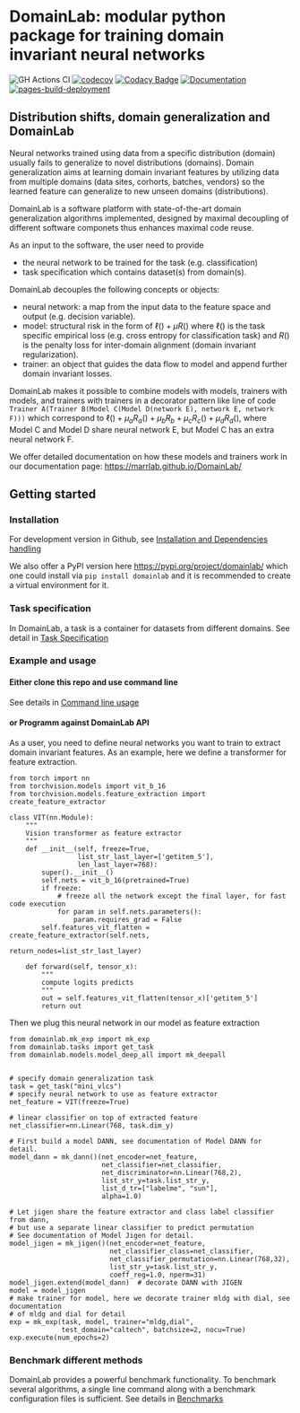 # DomainLab: modular python package for training domain invariant neural networks

![GH Actions CI ](https://github.com/marrlab/DomainLab/actions/workflows/ci.yml/badge.svg?branch=master)
[![codecov](https://codecov.io/gh/marrlab/DomainLab/branch/master/graph/badge.svg)](https://app.codecov.io/gh/marrlab/DomainLab)
[![Codacy Badge](https://app.codacy.com/project/badge/Grade/bc22a1f9afb742efb02b87284e04dc86)](https://www.codacy.com/gh/marrlab/DomainLab/dashboard)
[![Documentation](https://img.shields.io/badge/Documentation-Here)](https://marrlab.github.io/DomainLab/)
[![pages-build-deployment](https://github.com/marrlab/DomainLab/actions/workflows/pages/pages-build-deployment/badge.svg)](https://github.com/marrlab/DomainLab/actions/workflows/pages/pages-build-deployment)

## Distribution shifts, domain generalization and DomainLab

Neural networks trained using data from a specific distribution (domain) usually fails to generalize to novel distributions (domains). Domain generalization aims at learning domain invariant features by utilizing data from multiple domains (data sites, corhorts, batches, vendors) so the learned feature can generalize to new unseen domains (distributions). 

DomainLab is a software platform with state-of-the-art domain generalization algorithms implemented, designed by maximal decoupling of different software componets thus enhances maximal code reuse.

As an input to the software, the user need to provide 
- the neural network to be trained for the task (e.g. classification)
- task specification which contains dataset(s) from domain(s). 

DomainLab decouples the following concepts or objects:
- neural network: a map from the input data to the feature space and output (e.g. decision variable).
- model: structural risk in the form of $\ell() + \mu R()$  where $\ell()$ is the task specific empirical loss (e.g. cross entropy for classification task) and $R()$ is the penalty loss for inter-domain alignment (domain invariant regularization).
- trainer:  an object that guides the data flow to model and append further domain invariant losses.

DomainLab makes it possible to combine models with models, trainers with models, and trainers with trainers in a decorator pattern like line of code `Trainer A(Trainer B(Model C(Model D(network E), network E, network F)))` which correspond to $\ell() + \mu_a R_a() + \mu_b R_b + \mu_c R_c() + \mu_d R_d()$, where Model C and Model D share neural network E, but Model C has an extra neural network F. 

We offer detailed documentation on how these models and trainers work in our documentation page: https://marrlab.github.io/DomainLab/

## Getting started

### Installation
For development version in Github, see [Installation and Dependencies handling](./docs/doc_intall.md)

We also offer a PyPI version here https://pypi.org/project/domainlab/  which one could install via `pip install domainlab` and it is recommended to create a virtual environment for it. 

### Task specification
In DomainLab, a task is a container for datasets from different domains. See detail in
[Task Specification](./docs/doc_tasks.md)

### Example and usage

#### Either clone this repo and use command line 
See details in [Command line usage](./docs/doc_usage_cmd.md)

#### or Programm against DomainLab API

As a user, you need to define neural networks you want to train to extract domain invariant features. As an example, here we define a transformer for feature extraction. 
```
from torch import nn                                                                                     
from torchvision.models import vit_b_16                                                                  
from torchvision.models.feature_extraction import create_feature_extractor

class VIT(nn.Module):
    """
    Vision transformer as feature extractor
    """
    def __init__(self, freeze=True,
                 list_str_last_layer=['getitem_5'],
                 len_last_layer=768):
        super().__init__()
        self.nets = vit_b_16(pretrained=True)
        if freeze:
            # freeze all the network except the final layer, for fast code execution
            for param in self.nets.parameters():
                param.requires_grad = False
        self.features_vit_flatten = create_feature_extractor(self.nets,
                                                             return_nodes=list_str_last_layer)

    def forward(self, tensor_x):
        """
        compute logits predicts
        """
        out = self.features_vit_flatten(tensor_x)['getitem_5']
        return out
```
Then we plug this neural network in our model as feature extraction
```
from domainlab.mk_exp import mk_exp                                                                      
from domainlab.tasks import get_task                                                                     
from domainlab.models.model_deep_all import mk_deepall


# specify domain generalization task
task = get_task("mini_vlcs")
# specify neural network to use as feature extractor
net_feature = VIT(freeze=True)

# linear classifier on top of extracted feature
net_classifier=nn.Linear(768, task.dim_y)

# First build a model DANN, see documentation of Model DANN for detail.
model_dann = mk_dann()(net_encoder=net_feature,
                       net_classifier=net_classifier,
                       net_discriminator=nn.Linear(768,2),
                       list_str_y=task.list_str_y,
                       list_d_tr=["labelme", "sun"],
                       alpha=1.0)

# Let jigen share the feature extractor and class label classifier from dann,
# but use a separate linear classifier to predict permutation
# See documentation of Model Jigen for detail.
model_jigen = mk_jigen()(net_encoder=net_feature,
                         net_classifier_class=net_classifier,
                         net_classifier_permutation=nn.Linear(768,32),
                         list_str_y=task.list_str_y,
                         coeff_reg=1.0, nperm=31)
model_jigen.extend(model_dann)  # decorate DANN with JIGEN
model = model_jigen
# make trainer for model, here we decorate trainer mldg with dial, see documentation
# of mldg and dial for detail
exp = mk_exp(task, model, trainer="mldg,dial",
             test_domain="caltech", batchsize=2, nocu=True)
exp.execute(num_epochs=2)
```


### Benchmark different methods
DomainLab provides a powerful benchmark functionality. 
To benchmark several algorithms, a single line command along with a benchmark configuration files is sufficient. See details in [Benchmarks](./docs/doc_benchmark.md)
